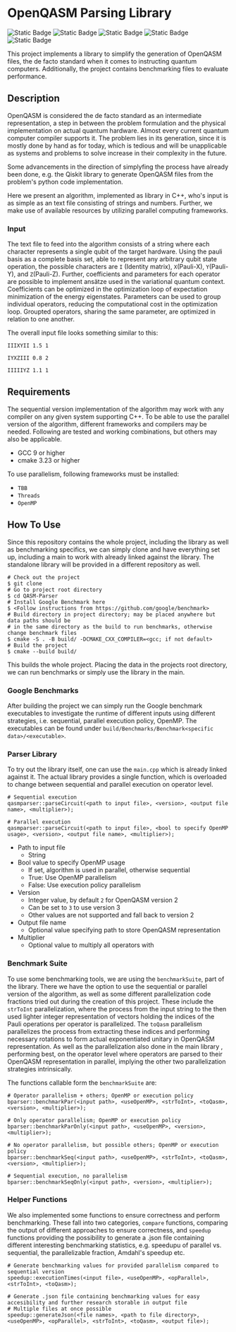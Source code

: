 # OpenQASM Parsing Library
![Static Badge](https://img.shields.io/badge/Quantum%20Computing-purple)
![Static Badge](https://img.shields.io/badge/OpenQASM-blue)
![Static Badge](https://img.shields.io/badge/OpenMP-4.x-green)
![Static Badge](https://img.shields.io/badge/OpenMP-5.x-green)
![Static Badge](https://img.shields.io/badge/C%2B%2B17-Execution%20Policies-red)



This project implements a library to simplify the generation of OpenQASM files, the de facto standard when it comes to 
instructing quantum computers. Additionally, the project contains benchmarking files to evaluate performance.

## Description

OpenQASM is considered the de facto standard as an intermediate representation, a step in between the problem formulation and the physical implementation on actual quantum hardware. Almost every current quantum computer compiler supports it. The problem lies in its generation, since it is mostly done by hand as for today, which is tedious and will be unapplicable as systems and problems to solve increase in their complexity in the future.

Some advancements in the direction of simplyfing the process have already been done, e.g. the Qiskit library to generate OpenQASM files from the problem's python code implementation.

Here we present an algorithm, implemented as library in C++, who's input is as simple as an text file consisting of strings and numbers. Further, we make use of available resources by utilizing parallel computing frameworks.


### Input

The text file to feed into the algorithm consists of a string where each character represents a single qubit of the target 
hardware. Using the pauli basis as a complete basis set, able to represent any arbitrary qubit state operation, 
the possible characters are `I` (Identity matrix), `X`(Pauli-X), `Y`(Pauli-Y), and `Z`(Pauli-Z). Further, coefficients 
and parameters for each operator are possible to implement ansätze used in the variational quantum context. Coefficients 
can be optimized in the optimization loop of expectation minimization of the energy eigenstates. Parameters can be used 
to group individual operators, reducing the computational cost in the optimization loop. Groupted operators, sharing the 
same parameter, are optimized in relation to one another.

The overall input file looks something similar to this:
```
IIIXYII 1.5 1

IYXZIII 0.8 2

IIIIIYZ 1.1 1
```

## Requirements

The sequential version implementation of the algorithm may work with any compiler on any given system supporting
C++. To be able to use the parallel version of the algorithm, different frameworks and compilers may be needed.
Following are tested and working combinations, but others may also be applicable. 

- GCC 9 or higher
- cmake 3.23 or higher

To use parallelism, following frameworks must be installed:
- `TBB`
- `Threads`
- `OpenMP`

## How To Use

Since this repository contains the whole project, including the library as well as benchmarking specifics, we can simply
clone and have everything set up, including a main to work with already linked against the library. The standalone 
library will be provided in a different repository as well.

```
# Check out the project
$ git clone 
# Go to project root directory
$ cd QASM-Parser
# Install Google Benchmark here
$ <Follow instructions from https://github.com/google/benchmark>
# Build directory in project directory; may be placed anywhere but data paths should be 
# in the same directory as the build to run benchmarks, otherwise change benchmark files
$ cmake -S . -B build/ -DCMAKE_CXX_COMPILER=<gcc; if not default>
# Build the project
$ cmake --build build/
```

This builds the whole project. Placing the data in the projects root directory, we can run benchmarks
or simply use the library in the main. 

### Google Benchmarks

After building the project we can simply run the Google benchmark executables to investigate the runtime
of different inputs using different strategies, i.e. sequential, parallel execution policy, OpenMP. The executables can
be found under `build/Benchmarks/Benchmark<specific data>/<executable>`.

### Parser Library
To try out the library itself, one can use the `main.cpp` which is already linked against it. The actual library
provides a single function, which is overloaded to change between sequential and parallel execution on operator level.
```
# Sequential execution
qasmparser::parseCircuit(<path to input file>, <version>, <output file name>, <multiplier>);

# Parallel execution
qasmparser::parseCircuit(<path to input file>, <bool to specify OpenMP usage>, <version>, <output file name>, <multiplier>);
```

- Path to input file
  - String
- Bool value to specify OpenMP usage
  - If set, algorithm is used in parallel, otherwise sequential
  - True: Use OpenMP parallelism
  - False: Use execution policy parallelism
- Version
  - Integer value, by default `2` for OpenQASM version 2
  - Can be set to `3` to use version 3
  - Other values are not supported and fall back to version 2
- Output file name
  - Optional value specifying path to store OpenQASM representation
- Multiplier
  - Optional value to multiply all operators with

### Benchmark Suite
To use some benchmarking tools, we are using the `benchmarkSuite`, part of the library. There we have the option to use the sequential or 
parallel version of the algorithm, as well as some different parallelization code fractions tried out during the creation 
of this project. These include the `strToInt` parallelization, where the process from the input string to the then used 
lighter integer representation of vectors holding the indices of the Pauli operations per operator is parallelized. The 
`toQasm` parallelism parallelizes the process from extracting these indices and performing necessary rotations to form 
actual exponentiated unitary in OpenQASM representation. As well as the parallelization also done in the main library ,
performing best, on the operator level where operators are parsed to their OpenQASM representation in parallel, implying 
the other two parallelization strategies intrinsically.

The functions callable form the `benchmarkSuite` are:
```
# Operator parallelism + others; OpenMP or execution policy
bparser::benchmarkPar(<input path>, <useOpenMP>, <strToInt>, <toQasm>, <version>, <multiplier>);

# Only operator parallelism; OpenMP or execution policy
bparser::benchmarkParOnly(<input path>, <useOpenMP>, <version>, <multiplier>);

# No operator parallelism, but possible others; OpenMP or execution policy
bparser::benchmarkSeq(<input path>, <useOpenMP>, <strToInt>, <toQasm>, <version>, <multiplier>);

# Sequential execution, no parallelism 
bparser::benchmarkSeqOnly(<input path>, <version>, <multiplier>);
```

### Helper Functions
We also implemented some functions to ensure correctness and perform benchmarking. These fall into two categories, 
`compare` functions, comparing the output of different approaches to ensure correctness, and `speedup` functions providing
the possibility to generate a .json file containing different interesting benchmarking statistics, e.g. speedupu of parallel
vs. sequential, the parallelizable fraction, Amdahl's speedup etc.

```
# Generate benchmarking values for provided parallelism compared to sequential version
speedup::executionTimes(<input file>, <useOpenMP>, <opParallel>, <strToInt>, <toQasm>);

# Generate .json file containing benchmarking values for easy accesibility and further research storable in output file
# Multiple files at once possible
speedup::generateJson(<file names>, <path to file directory>, <useOpenMP>, <opParallel>, <strToInt>, <toQasm>, <output file>); 
```

